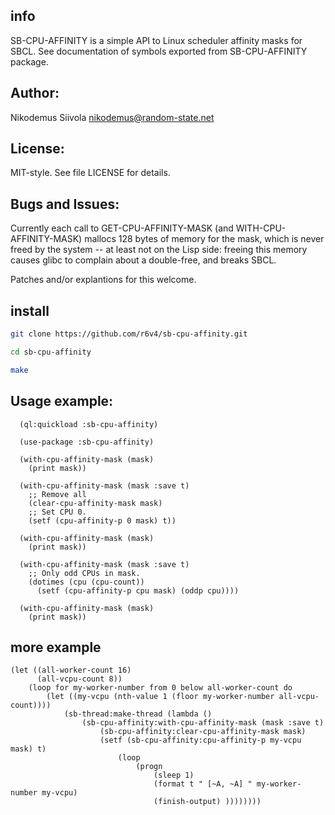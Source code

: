 ## info
SB-CPU-AFFINITY is a simple API to Linux scheduler affinity masks for
SBCL. See documentation of symbols exported from SB-CPU-AFFINITY
package.

## Author:

  Nikodemus Siivola <nikodemus@random-state.net>

## License:

  MIT-style. See file LICENSE for details.

## Bugs and Issues:

  Currently each call to GET-CPU-AFFINITY-MASK (and
  WITH-CPU-AFFINITY-MASK) mallocs 128 bytes of memory for the
  mask, which is never freed by the system -- at least not
  on the Lisp side: freeing this memory causes glibc to complain
  about a double-free, and breaks SBCL.

  Patches and/or explantions for this welcome.

## install
```bash
git clone https://github.com/r6v4/sb-cpu-affinity.git

cd sb-cpu-affinity

make
```

## Usage example:
```common-lisp
  (ql:quickload :sb-cpu-affinity)

  (use-package :sb-cpu-affinity)

  (with-cpu-affinity-mask (mask)
    (print mask))

  (with-cpu-affinity-mask (mask :save t)
    ;; Remove all
    (clear-cpu-affinity-mask mask)
    ;; Set CPU 0.
    (setf (cpu-affinity-p 0 mask) t))
 
  (with-cpu-affinity-mask (mask)
    (print mask))

  (with-cpu-affinity-mask (mask :save t)
    ;; Only odd CPUs in mask.
    (dotimes (cpu (cpu-count))
      (setf (cpu-affinity-p cpu mask) (oddp cpu))))
  
  (with-cpu-affinity-mask (mask)
    (print mask))
```
## more example
```common-lisp
(let ((all-worker-count 16)
      (all-vcpu-count 8))
    (loop for my-worker-number from 0 below all-worker-count do
        (let ((my-vcpu (nth-value 1 (floor my-worker-number all-vcpu-count))))
            (sb-thread:make-thread (lambda ()
                (sb-cpu-affinity:with-cpu-affinity-mask (mask :save t)
                    (sb-cpu-affinity:clear-cpu-affinity-mask mask)
                    (setf (sb-cpu-affinity:cpu-affinity-p my-vcpu mask) t)
                        (loop
                            (progn
                                (sleep 1)
                                (format t " [~A, ~A] " my-worker-number my-vcpu)
                                (finish-output) ))))))))

```
